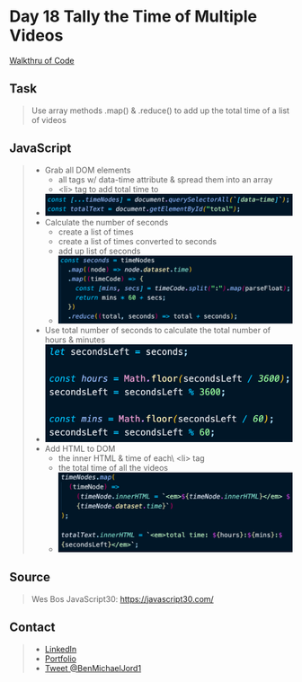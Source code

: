# Day 18 Tally the Time of Multiple Videos

[Walkthru of Code](https://youtu.be/bGI7M_nUq3g)

## Task

> Use array methods .map() & .reduce() to add up the total time of a list of videos

## JavaScript

> - Grab all DOM elements
>   - all tags w/ data-time attribute & spread them into an array
>   - \<li> tag to add total time to
> - ![dom elements](images/doms.png)
> - Calculate the number of seconds
>   - create a list of times
>   - create a list of times converted to seconds
>   - add up list of seconds
>   - ![function to add up seconds](images/seconds.png)
> - Use total number of seconds to calculate the total number of hours & minutes
> - ![math to determine hours and minutes](images/time.png)
> - Add HTML to DOM
>   - the inner HTML & time of each\ \<li> tag
>   - the total time of all the videos
>   - ![total times](images/total-times.png)

## Source

> Wes Bos JavaScript30: https://javascript30.com/

## Contact

> - [LinkedIn](https://www.linkedin.com/in/benjamin-alt-higginbotham/)
> - [Portfolio](https://my-portfolio.benjamin-higginbotham.vercel.app/)
> - [Tweet @BenMichaelJord1](https://twitter.com/BenMichaelJord1)
